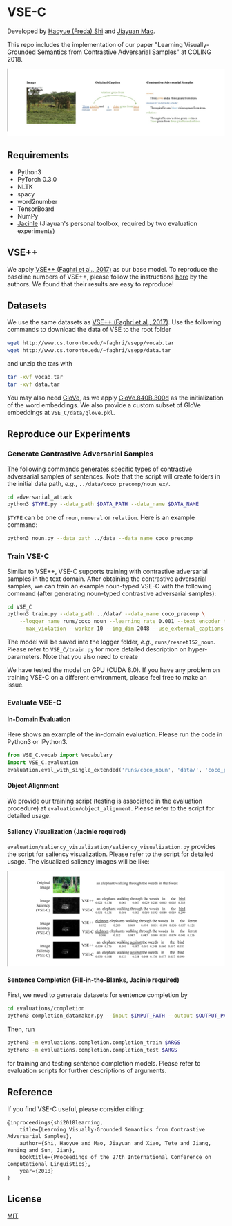 # VSE-C

Developed by [Haoyue (Freda) Shi](http://explorerfreda.github.io) and [Jiayuan Mao](http://vccy.xyz).


This repo includes the implementation of our paper "Learning Visually-Grounded Semantics from Contrastive Adversarial Samples" at COLING 2018. 

![intro.pdf](images/intro.jpg)

## Requirements
* Python3
* PyTorch 0.3.0
* NLTK
* spacy
* word2number
* TensorBoard
* NumPy
* [Jacinle](https://github.com/vacancy/Jacinle) (Jiayuan's personal toolbox, required by two evaluation experiments)

## VSE++
We apply [VSE++ (Faghri et al., 2017)](https://github.com/fartashf/vsepp) as our base model. 
To reproduce the baseline numbers of VSE++, please follow the instructions [here](https://github.com/fartashf/vsepp) by the authors. We found that their results are easy to reproduce!

## Datasets
We use the same datasets as [VSE++ (Faghri et al., 2017)](https://github.com/fartashf/vsepp).
Use the following commands to download the data of VSE to the root folder 
```bash
wget http://www.cs.toronto.edu/~faghri/vsepp/vocab.tar
wget http://www.cs.toronto.edu/~faghri/vsepp/data.tar
```
and unzip the tars with
```bash
tar -xvf vocab.tar
tar -xvf data.tar
```

You may also need [GloVe](https://nlp.stanford.edu/projects/glove/), as we apply [GloVe.840B.300d](http://nlp.stanford.edu/data/glove.840B.300d.zip) as the initialization of the word embeddings. We also provide a custom subset of GloVe embeddings at ``VSE_C/data/glove.pkl``.   

## Reproduce our Experiments

### Generate Contrastive Adversarial Samples 
The following commands generates specific types of contrastive adversarial samples of sentences. Note that the script will create folders in the initial data path, *e.g.*, ``../data/coco_precomp/noun_ex/``.
```bash
cd adversarial_attack
python3 $TYPE.py --data_path $DATA_PATH --data_name $DATA_NAME
``` 
``$TYPE`` can be one of ``noun``, ``numeral`` or ``relation``. Here is an example command:
```bash
python3 noun.py --data_path ../data --data_name coco_precomp
``` 

### Train VSE-C
Similar to VSE++, VSE-C supports training with contrastive adversarial samples in the text domain. After obtaining the contrastive adversarial samples, we can train an example noun-typed VSE-C with the following command (after generating noun-typed contrastive adversarial samples):
```bash
cd VSE_C
python3 train.py --data_path ../data/ --data_name coco_precomp \
    --logger_name runs/coco_noun --learning_rate 0.001 --text_encoder_type gru \
    --max_violation --worker 10 --img_dim 2048 --use_external_captions
```
The model will be saved into the logger folder, *e.g.*, ``runs/resnet152_noun``.
Please refer to ``VSE_C/train.py`` for more detailed description on hyper-parameters. Note that you also need to create

We have tested the model on GPU (CUDA 8.0). If you have any problem on training VSE-C on a different environment, please feel free to make an issue. 

### Evaluate VSE-C

#### In-Domain Evaluation
Here shows an example of the in-domain evaluation. Please run the code in Python3 or IPython3. 
```python
from VSE_C.vocab import Vocabulary
import VSE_C.evaluation
evaluation.eval_with_single_extended('runs/coco_noun', 'data/', 'coco_precomp', 'test')
```

#### Object Alignment
We provide our training script (testing is associated in the evaluation procedure) at ``evaluation/object_alignment``. Please refer to the script for detailed usage. 

#### Saliency Visualization (Jacinle required)
``evaluation/saliency_visualization/saliency_visualization.py`` provides the script for saliency visualization. Please refer to the script for detailed usage. The visualized saliency images will be like:

![](images/saliency.jpg) 

#### Sentence Completion (Fill-in-the-Blanks, Jacinle required)
First, we need to generate datasets for sentence completion by 
```bash
cd evaluations/completion
python3 completion_datamaker.py --input $INPUT_PATH --output $OUTPUT_PATH
```
Then, run
```bash
python3 -m evaluations.completion.completion_train $ARGS
python3 -m evaluations.completion.completion_test $ARGS
```
for training and testing sentence completion models. 
Please refer to evaluation scripts for further descriptions of arguments.

## Reference
If you find VSE-C useful, please consider citing:
``` 
@inproceedings{shi2018learning,
    title={Learning Visually-Grounded Semantics from Contrastive Adversarial Samples},
    author={Shi, Haoyue and Mao, Jiayuan and Xiao, Tete and Jiang, Yuning and Sun, Jian},
    booktitle={Proceedings of the 27th International Conference on Computational Linguistics},
    year={2018}
}
```

## License
[MIT](LICENSE)